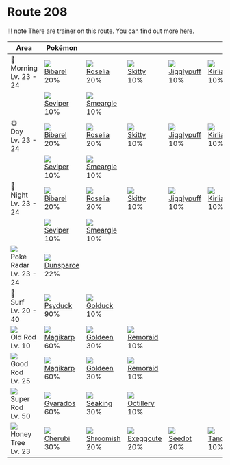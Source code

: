 # Route 208

!!! note
    There are trainer on this route. You can find out more [here](../../trainer_changes/route_208/).


Area                                         | Pokémon                        | &nbsp;                         | &nbsp;                         | &nbsp;                          | &nbsp;                       | &nbsp;
---                                          | ---                            | ---                            | ---                            | ---                             | ---                          | ---
🌅<br>Morning<br>Lv. 23 - 24                  | ![][400]<br>[Bibarel]<br>20%   | ![][315]<br>[Roselia]<br>20%   | ![][300]<br>[Skitty]<br>10%    | ![][039]<br>[Jigglypuff]<br>10% | ![][281]<br>[Kirlia]<br>10%  | ![][335]<br>[Zangoose]<br>10%
&nbsp;                                       | ![][336]<br>[Seviper]<br>10%   | ![][235]<br>[Smeargle]<br>10%  | &nbsp;                         | &nbsp;                          | &nbsp;                       | &nbsp;
🌞<br>Day<br>Lv. 23 - 24                      | ![][400]<br>[Bibarel]<br>20%   | ![][315]<br>[Roselia]<br>20%   | ![][300]<br>[Skitty]<br>10%    | ![][039]<br>[Jigglypuff]<br>10% | ![][281]<br>[Kirlia]<br>10%  | ![][335]<br>[Zangoose]<br>10%
&nbsp;                                       | ![][336]<br>[Seviper]<br>10%   | ![][235]<br>[Smeargle]<br>10%  | &nbsp;                         | &nbsp;                          | &nbsp;                       | &nbsp;
🌙<br>Night<br>Lv. 23 - 24                    | ![][400]<br>[Bibarel]<br>20%   | ![][315]<br>[Roselia]<br>20%   | ![][300]<br>[Skitty]<br>10%    | ![][039]<br>[Jigglypuff]<br>10% | ![][281]<br>[Kirlia]<br>10%  | ![][335]<br>[Zangoose]<br>10%
&nbsp;                                       | ![][336]<br>[Seviper]<br>10%   | ![][235]<br>[Smeargle]<br>10%  | &nbsp;                         | &nbsp;                          | &nbsp;                       | &nbsp;
![][poke-radar]<br>Poké Radar<br>Lv. 23 - 24 | ![][206]<br>[Dunsparce]<br>22% | &nbsp;                         | &nbsp;                         | &nbsp;                          | &nbsp;                       | &nbsp;
🌊<br>Surf<br>Lv. 20 - 40                     | ![][054]<br>[Psyduck]<br>90%   | ![][055]<br>[Golduck]<br>10%   | &nbsp;                         | &nbsp;                          | &nbsp;                       | &nbsp;
![][old-rod]<br>Old Rod<br>Lv. 10            | ![][129]<br>[Magikarp]<br>60%  | ![][118]<br>[Goldeen]<br>30%   | ![][223]<br>[Remoraid]<br>10%  | &nbsp;                          | &nbsp;                       | &nbsp;
![][good-rod]<br>Good Rod<br>Lv. 25          | ![][129]<br>[Magikarp]<br>60%  | ![][118]<br>[Goldeen]<br>30%   | ![][223]<br>[Remoraid]<br>10%  | &nbsp;                          | &nbsp;                       | &nbsp;
![][super-rod]<br>Super Rod<br>Lv. 50        | ![][130]<br>[Gyarados]<br>60%  | ![][119]<br>[Seaking]<br>30%   | ![][224]<br>[Octillery]<br>10% | &nbsp;                          | &nbsp;                       | &nbsp;
![][honey]<br>Honey Tree<br>Lv. 23           | ![][420]<br>[Cherubi]<br>30%   | ![][285]<br>[Shroomish]<br>20% | ![][102]<br>[Exeggcute]<br>20% | ![][273]<br>[Seedot]<br>20%     | ![][114]<br>[Tangela]<br>10% | &nbsp;

[Jigglypuff]: ../../pokemons/039/
[Psyduck]: ../../pokemons/054/
[Golduck]: ../../pokemons/055/
[Exeggcute]: ../../pokemons/102/
[Tangela]: ../../pokemons/114/
[Goldeen]: ../../pokemons/118/
[Seaking]: ../../pokemons/119/
[Magikarp]: ../../pokemons/129/
[Gyarados]: ../../pokemons/130/
[Dunsparce]: ../../pokemons/206/
[Remoraid]: ../../pokemons/223/
[Octillery]: ../../pokemons/224/
[Smeargle]: ../../pokemons/235/
[Seedot]: ../../pokemons/273/
[Kirlia]: ../../pokemons/281/
[Shroomish]: ../../pokemons/285/
[Skitty]: ../../pokemons/300/
[Roselia]: ../../pokemons/315/
[Zangoose]: ../../pokemons/335/
[Seviper]: ../../pokemons/336/
[Bibarel]: ../../pokemons/400/
[Cherubi]: ../../pokemons/420/
[good-rod]: ../img/items/good-rod.png
[honey]: ../img/items/honey.png
[old-rod]: ../img/items/old-rod.png
[poke-radar]: ../img/items/poke-radar.png
[super-rod]: ../img/items/super-rod.png
[039]: ../img/pokemon/039.png
[054]: ../img/pokemon/054.png
[055]: ../img/pokemon/055.png
[102]: ../img/pokemon/102.png
[114]: ../img/pokemon/114.png
[118]: ../img/pokemon/118.png
[119]: ../img/pokemon/119.png
[129]: ../img/pokemon/129.png
[130]: ../img/pokemon/130.png
[206]: ../img/pokemon/206.png
[223]: ../img/pokemon/223.png
[224]: ../img/pokemon/224.png
[235]: ../img/pokemon/235.png
[273]: ../img/pokemon/273.png
[281]: ../img/pokemon/281.png
[285]: ../img/pokemon/285.png
[300]: ../img/pokemon/300.png
[315]: ../img/pokemon/315.png
[335]: ../img/pokemon/335.png
[336]: ../img/pokemon/336.png
[400]: ../img/pokemon/400.png
[420]: ../img/pokemon/420.png
